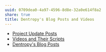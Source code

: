 ```yaml
---
uuid: 0709dea0-4a97-4596-8d8e-32a0e614f8a2
share: true
title: Dentropy's Blog Posts and Videos
---
```

* [Project Update Posts](/4c45797f-8d43-4277-a5c1-de8df9aa7876)
* [Videos and Their Scripts](/b6611f4f-b019-4676-902e-8ea82840d740)
* [Dentropy's Blog Posts](/3d59d5cc-de9f-42d3-96fd-e4bb02710a33)